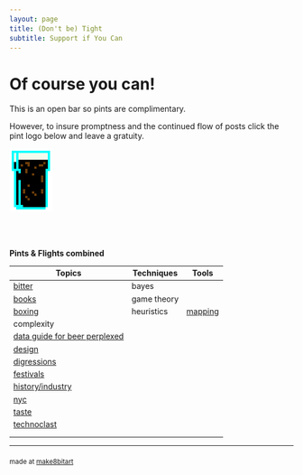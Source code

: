 ```yaml
---
layout: page
title: (Don't be) Tight
subtitle: Support if You Can 
---
```


# Of course you can!



This is an open bar so pints are complimentary. 

However, to insure promptness and the continued flow of posts click the pint logo below and leave a gratuity.


<a href="https://www.paypal.me/EndlessPint/5"><img src="/support/img/digipint01.png" width="15%"></a>

<br>
<br>

**Pints & Flights combined**

|Topics 	|Techniques	|Tools	|
|---	|---	|---	|
| [bitter](/tag/bitter) 	| bayes  	|   	|
| [books](/tag/books)   	| game theory  	|   	|
| [boxing](/tag/boxing)   	| heuristics  	| [mapping](/tag/mapping)  	|
| complexity  	|   	|   	|
| [data guide for beer perplexed](/tag/perplexed)  	|   	|   	|
| [design](/tag/design)  	|   	|   	|
| [digressions](/tag/digressions)  	|   	|   	|
| [festivals](/tag/festivals)  	|   	|   	|
| [history/industry](/tag/grounding)  	|   	|   	|
| [nyc](/tag/nyc)  	|   	|   	|
| [taste](/tag/taste)  	|   	|   	|
| [technoclast](/tag/technoclast)  	|   	|   	|
|   	|   	|   	|
|   	|   	|   	|


--- 

<sub>made at [make8bitart](https://make8bitart.com/)</sub>
